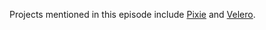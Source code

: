 Projects mentioned in this episode include [Pixie](https://pixielabs.ai/) and [Velero](https://velero.io/).